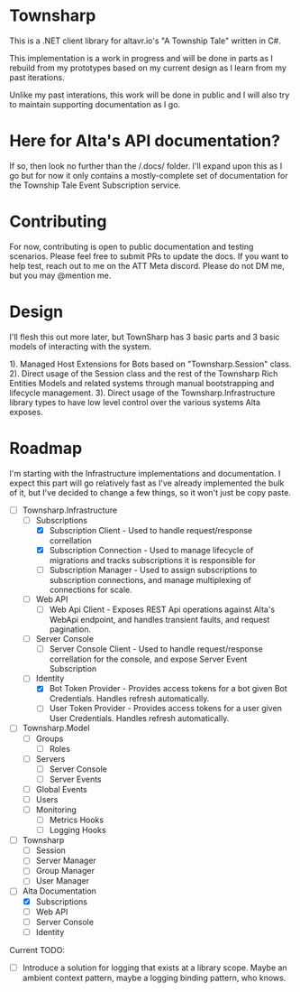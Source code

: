 Townsharp
=========

This is a .NET client library for altavr.io's "A Township Tale" written in C#.

This implementation is a work in progress and will be done in parts as I rebuild from my prototypes based on my current design as I learn from my past iterations.  

Unlike my past interations, this work will be done in public and I will also try to maintain supporting documentation as I go.

Here for Alta's API documentation?
==================================

If so, then look no further than the /.docs/ folder.  I'll expand upon this as I go but for now it only contains a mostly-complete set of documentation for the Township Tale Event Subscription service.

Contributing
============

For now, contributing is open to public documentation and testing scenarios.  Please feel free to submit PRs to update the docs.  If you want to help test, reach out to me on the ATT Meta discord.  Please do not DM me, but you may @mention me.

Design
======

I'll flesh this out more later, but TownSharp has 3 basic parts and 3 basic models of interacting with the system.

1). Managed Host Extensions for Bots based on "Townsharp.Session" class.
2). Direct usage of the Session class and the rest of the Townsharp Rich Entities Models and related systems through manual bootstrapping and lifecycle management.
3). Direct usage of the Townsharp.Infrastructure library types to have low level control over the various systems Alta exposes.

Roadmap
=======

I'm starting with the Infrastructure implementations and documentation.  I expect this part will go relatively fast as I've already implemented the bulk of it, but I've decided to change a few things, so it won't just be copy paste.

- [ ] Townsharp.Infrastructure
  - [ ] Subscriptions
    - [X] Subscription Client - Used to handle request/response correllation
    - [X] Subscription Connection - Used to manage lifecycle of migrations and tracks subscriptions it is responsible for
    - [ ] Subscription Manager - Used to assign subscriptions to subscription connections, and manage multiplexing of connections for scale.
  - [ ] Web API
    - [ ] Web Api Client - Exposes REST Api operations against Alta's WebApi endpoint, and handles transient faults, and request pagination.
  - [ ] Server Console
    - [ ] Server Console Client - Used to handle request/response correllation for the console, and expose Server Event Subscription
  - [ ] Identity
    - [X] Bot Token Provider - Provides access tokens for a bot given Bot Credentials.  Handles refresh automatically.
    - [ ] User Token Provider - Provides access tokens for a user given User Credentials.  Handles refresh automatically.
- [ ] Townsharp.Model
  - [ ] Groups
    - [ ] Roles
  - [ ] Servers
    - [ ] Server Console
    - [ ] Server Events
  - [ ] Global Events
  - [ ] Users
  - [ ] Monitoring
    - [ ] Metrics Hooks
    - [ ] Logging Hooks
- [ ] Townsharp
  - [ ] Session
  - [ ] Server Manager
  - [ ] Group Manager
  - [ ] User Manager
- [ ] Alta Documentation
  - [X] Subscriptions
  - [ ] Web API
  - [ ] Server Console
  - [ ] Identity

Current TODO:
- [ ] Introduce a solution for logging that exists at a library scope.  Maybe an ambient context pattern, maybe a logging binding pattern, who knows.